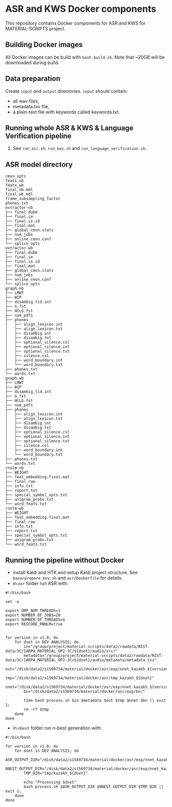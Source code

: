 # ASR and KWS Docker components
This repository contains Docker components for ASR and KWS for MATERIAL-SCRIPTS project.

## Building Docker images
All Docker images can be build with ```bash build.sh```. Note that ~20GB will be downloaded during build.

## Data preparation
Create ```input``` and ```output``` directories. ```input``` should contain:
  * all wav files,
  * metadata.tsv file,
  * a plain-text file with keywords called keywords.txt.

## Running whole ASR & KWS & Language Verification pipeline
1. See ```run_asr.sh```, ```run_kws.sh``` and ```run_language_verification.sh```.

## ASR model directory
```
cmvn_opts
feats_nb
feats_wb
final_nb.mdl
final_wb.mdl
frame_subsampling_factor
phones.txt
extractor-nb
├── final.dubm
├── final.ie
├── final.ie.id
├── final.mat
├── global_cmvn.stats
├── num_jobs
├── online_cmvn.conf
└── splice_opts
extractor-wb
├── final.dubm
├── final.ie
├── final.ie.id
├── final.mat
├── global_cmvn.stats
├── num_jobs
├── online_cmvn.conf
└── splice_opts
graph-nb
├── LMWT
├── WIP
├── disambig_tid.int
├── G.fst
├── HCLG.fst
├── num_pdfs
├── phones
│   ├── align_lexicon.int
│   ├── align_lexicon.txt
│   ├── disambig.int
│   ├── disambig.txt
│   ├── optional_silence.csl
│   ├── optional_silence.int
│   ├── optional_silence.txt
│   ├── silence.csl
│   ├── word_boundary.int
│   └── word_boundary.txt
├── phones.txt
└── words.txt
graph-wb
├── LMWT
├── WIP
├── disambig_tid.int
├── G.fst
├── HCLG.fst
├── num_pdfs
├── phones
│   ├── align_lexicon.int
│   ├── align_lexicon.txt
│   ├── disambig.int
│   ├── disambig.txt
│   ├── optional_silence.csl
│   ├── optional_silence.int
│   ├── optional_silence.txt
│   ├── silence.csl
│   ├── word_boundary.int
│   └── word_boundary.txt
├── phones.txt
└── words.txt
rnnlm-nb
├── WEIGHT
├── feat_embedding.final.mat
├── final.raw
├── info.txt
├── report.txt
├── special_symbol_opts.txt
├── unigram_probs.txt
└── word_feats.txt
rnnlm-wb
├── WEIGHT
├── feat_embedding.final.mat
├── final.raw
├── info.txt
├── report.txt
├── special_symbol_opts.txt
├── unigram_probs.txt
└── word_feats.txt
```

## Running the pipeline without Docker
  * install Kaldi and HTK and setup Kaldi project structure. See ```base/prepare_env.sh``` and ```asr/Dockerfile``` for details.
  * in ```asr``` folder run ASR with:
```
#!/bin/bash

set -e

export OMP_NUM_THREADS=1
export NUMBER_OF_JOBS=20
export NUMBER_OF_THREADS=4
export RESCORE_RNNLM=true


for version in v1.0; do
    for dset in DEV ANALYSIS; do
        in="/group/project/material-scripts/data2/rawdata/NIST-data/3C/IARPA_MATERIAL_OP2-3C/${dset}/audio/src/"
        metadata="/group/project/material-scripts/data2/rawdata/NIST-data/3C/IARPA_MATERIAL_OP2-3C/${dset}/audio/metadata/metadata.tsv"
        out="/disk/data2/s1569734/material/docker/asr/exp/nnet_kazakh_${version}/${dset}"
        tmp="/disk/data2/s1569734/material/docker/asr/tmp_kazakh_${dset}"
        nnet="/disk/data2/s1569734/material/docker/asr/exp/nnet_kazakh_${version}/"
        bn="/disk/data2/s1569734/material/docker/asr/exp/bn/"

        time bash process.sh $in $metadata $out $tmp $nnet $bn || exit 1;
        rm -rf $tmp
    done
done
```
  * in ```nbest``` folder run n-best generation with:
```
#!/bin/bash

for version in v1.0; do
    for dset in DEV ANALYSIS; do
        ASR_OUTPUT_DIR="/disk/data2/s1569734/material/docker/asr/exp/nnet_kazakh_${version}/${dset}"
        NBEST_OUTPUT_DIR="/disk/data2/s1569734/material/docker/asr/exp/nnet_kazakh_${version}/${dset}"
        TMP_DIR="tmp/kazakh_${dset}"

        echo "Processing $dset"
        bash process.sh $ASR_OUTPUT_DIR $NBEST_OUTPUT_DIR $TMP_DIR || exit 1;
    done
done
```
